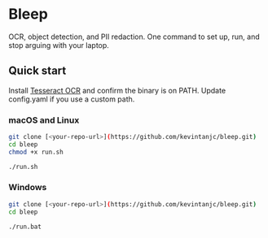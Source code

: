 # Bleep

OCR, object detection, and PII redaction. One command to set up, run, and stop arguing with your laptop.

## Quick start

Install [Tesseract OCR](https://github.com/tesseract-ocr/tessdoc) and confirm the binary is on PATH. Update config.yaml if you use a custom path.

### macOS and Linux
```bash
git clone [<your-repo-url>](https://github.com/kevintanjc/bleep.git)
cd bleep
chmod +x run.sh

./run.sh
```

### Windows
```bash
git clone [<your-repo-url>](https://github.com/kevintanjc/bleep.git)
cd bleep

./run.bat
```

